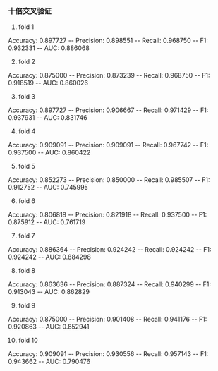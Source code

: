 

### 十倍交叉验证

1. fold 1

Accuracy: 0.897727 -- Precision: 0.898551 -- Recall: 0.968750 -- F1: 0.932331 -- AUC: 0.886068

2. fold 2

Accuracy: 0.875000 -- Precision: 0.873239 -- Recall: 0.968750 -- F1: 0.918519 -- AUC: 0.860026

3. fold 3

Accuracy: 0.897727 -- Precision: 0.906667 -- Recall: 0.971429 -- F1: 0.937931 -- AUC: 0.831746

4. fold 4

Accuracy: 0.909091 -- Precision: 0.909091 -- Recall: 0.967742 -- F1: 0.937500 -- AUC: 0.860422

5. fold 5

Accuracy: 0.852273 -- Precision: 0.850000 -- Recall: 0.985507 -- F1: 0.912752 -- AUC: 0.745995

6. fold 6

Accuracy: 0.806818 -- Precision: 0.821918 -- Recall: 0.937500 -- F1: 0.875912 -- AUC: 0.761719

7. fold 7

Accuracy: 0.886364 -- Precision: 0.924242 -- Recall: 0.924242 -- F1: 0.924242 -- AUC: 0.884298

8. fold 8

Accuracy: 0.863636 -- Precision: 0.887324 -- Recall: 0.940299 -- F1: 0.913043 -- AUC: 0.862829

9. fold 9

Accuracy: 0.875000 -- Precision: 0.901408 -- Recall: 0.941176 -- F1: 0.920863 -- AUC: 0.852941

10. fold 10
    
Accuracy: 0.909091 -- Precision: 0.930556 -- Recall: 0.957143 -- F1: 0.943662 -- AUC: 0.790476
